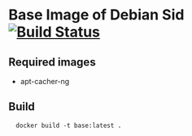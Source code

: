 # Base Image of Debian Sid [![Build Status](https://travis-ci.org/3d-pro/base-debian.svg?branch=master)](https://travis-ci.org/3d-pro/base-debian)

## Required images
- apt-cacher-ng

## Build
```
  docker build -t base:latest .
```
